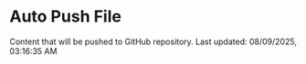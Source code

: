 # Auto Push File

Content that will be pushed to GitHub repository.
Last updated: 08/09/2025, 03:16:35 AM